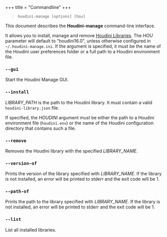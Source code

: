 +++
title = "Commandline"
+++

> `houdini-manage [options] [hou]`

This document describes the **Houdini-manage** command-line interface.

It allows you to install, manage and remove [Houdini Libraries](library.md).
The *HOU* parameter will default to "houdini16.0", unless otherwise configured
in `~/.houdini-manage.ini`. If the argument is specified, it must be the name
of the Houdini user preferences folder or a full path to a Houdini environment
file.

### `--gui`

Start the Houdini Manage GUI.

### `--install`

*LIBRARY_PATH* is the path to the Houdini library. It must contain a valid
`houdini-library.json` file.

If specified, the *HOUDINI* argument must be either the path to a Houdini
environment file (`houdini.env`) or the name of the Houdini configuration
directory that contains such a file.

### `--remove`

Removes the Houdini library with the specified *LIBRARY_NAME*.

### `--version-of`

Prints the version of the library specified with *LIBRARY_NAME*. If the
library is not installed, an error will be printed to stderr and the exit
code will be 1.

### `--path-of`

Prints the path to the library specified with *LIBRARY_NAME*. If the library
is not installed, an error will be printed to stderr and the exit code will
be 1.

### `--list`

List all installed libraries.
